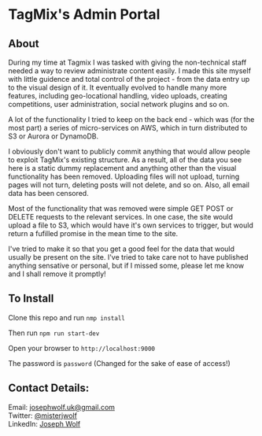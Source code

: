 # TagMix's Admin Portal

## About
During my time at Tagmix I was tasked with giving the non-technical staff needed a way to review administrate content easily. I made this site myself with little guidence and total control of the project - from the data entry up to the visual design of it. It eventually evolved to handle many more features, including geo-locational handling, video uploads, creating competitions, user administration, social network plugins and so on.

A lot of the functionality I tried to keep on the back end - which was (for the most part) a series of micro-services on AWS, which in turn distributed to S3 or Aurora or DynamoDB.

I obviously don't want to publicly commit anything that would allow people to exploit TagMix's existing structure. As a result, all of the data you see here is a static dummy replacement and anything other than the visual functionality has been removed. Uploading files will not upload, turning pages will not turn, deleting posts will not delete, and so on. Also, all email data has been censored.

Most of the functionality that was removed were simple GET POST or DELETE requests to the relevant services. In one case, the site would upload a file to S3, which would have it's own services to trigger, but would return a fufilled promise in the mean time to the site.

I've tried to make it so that you get a good feel for the data that would usually be present on the site. I've tried to take care not to have published anything sensative or personal, but if I missed some, please let me know and I shall remove it promptly!

## To Install
Clone this repo and run `nmp install`

Then run `npm run start-dev`

Open your browser to `http://localhost:9000`

The password is `password` (Changed for the sake of ease of access!)


## Contact Details:
Email: 		josephwolf.uk@gmail.com     
Twitter:		[@misterjwolf](https://twitter.com/MisterJWolf)   
LinkedIn: 	[Joseph Wolf](https://uk.linkedin.com/in/joseph-wolf-51a32398)  
